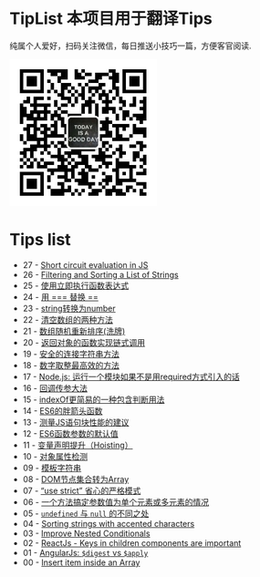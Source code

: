 # TipList 本项目用于翻译Tips

纯属个人爱好，扫码关注微信，每日推送小技巧一篇，方便客官阅读.

![header](https://raw.githubusercontent.com/goldcoast/jstips/master/resources/qrcode_wechat.jpg)





# Tips list

- 27 - [Short circuit evaluation in JS](https://github.com/goldcoast/jstips/blob/master/_posts/en/2016-01-27-short-circiut-evaluation-in-js.md)
- 26 - [Filtering and Sorting a List of Strings](https://github.com/goldcoast/jstips/blob/master/_posts/en/2016-01-26-filtering-and-sorting-a-list-of-strings.md)
- 25 - [使用立即执行函数表达式](https://github.com/goldcoast/jstips/blob/master/_posts/cn/2016-01-25-Using-immediately-invoked-function-expression.md)
- 24 - [用 === 替换 ==](https://github.com/goldcoast/jstips/blob/master/_posts/cn/2016-01-24-use_%3D%3D%3D_instead_of_%3D%3D.md)
- 23 - [string转换为number](https://github.com/goldcoast/jstips/blob/master/_posts/cn/2016-01-23-converting-to-number-fast-way.md)
- 22 - [清空数组的两种方法](https://github.com/goldcoast/jstips/blob/master/_posts/cn/2016-01-22-two-ways-to-empty-an-array.md)
- 21 - [数组随机重新排序(洗牌)](https://github.com/goldcoast/jstips/blob/master/_posts/cn/2016-01-21-shuffle-an-array.md)
- 20 - [返回对象的函数实现链式调用](https://github.com/goldcoast/jstips/blob/master/_posts/cn/2016-01-20-return-objects-to-enable-chaining-of-functions.md)
- 19 - [安全的连接字符串方法](https://github.com/goldcoast/jstips/blob/master/_posts/cn/2016-01-19-safe-string-concatenation.md)
- 18 - [数字取整最高效的方法](https://github.com/goldcoast/jstips/blob/master/_posts/cn/2016-01-18-rounding-the-fast-way.md)
- 17 - [Node.js: 运行一个模块如果不是用required方式引入的话](https://github.com/goldcoast/jstips/blob/master/_posts/cn/2016-01-17-nodejs-run-a-module-if-it-is-not-required.md)
- 16 - [回调传参大法](https://github.com/goldcoast/jstips/blob/master/_posts/cn/2016-01-16-passing-arguments-to-callback-functions.md)
- 15 - [indexOf更简易的一种包含判断用法](https://github.com/goldcoast/jstips/blob/master/_posts/cn/2016-01-15-even-simpler-way-of-using-indexof-as-a-contains-clause.md)
- 14 - [ES6的胖箭头函数](https://github.com/goldcoast/jstips/blob/master/_posts/cn/2016-01-14-fat-arrow-functions.md)
- 13 - [测量JS语句块性能的建议](https://github.com/goldcoast/jstips/blob/master/_posts/cn/2016-01-13-tip-to-measure-performance-of-a-javascript-block.md)
- 12 - [ES6函数参数的默认值](https://github.com/goldcoast/jstips/blob/master/_posts/cn/2016-01-12-pseudomandatory-parameters-in-es6-functions.md)
- 11 - [变量声明提升（Hoisting）](https://github.com/goldcoast/jstips/blob/master/_posts/cn/2016-01-11-hoisting.md)
- 10 - [对象属性检测](https://github.com/goldcoast/jstips/blob/master/_posts/cn/2016-01-10-check-if-a-property-is-in-a-object.md)
- 09 - [模板字符串](https://github.com/goldcoast/jstips/blob/master/_posts/cn/2016-01-09-template-strings.md)
- 08 - [DOM节点集合转为Array](https://github.com/goldcoast/jstips/blob/master/_posts/cn/2016-01-08-converting-a-node-list-to-an-array.md)
- 07 - [“use strict” 省心的严格模式](https://github.com/goldcoast/jstips/blob/master/_posts/cn/2016-01-07-use-strict-and-get-lazy.md)
- 06 - [一个方法搞定参数值为单个元素或多元素的情况](https://github.com/goldcoast/jstips/blob/master/_posts/cn/2016-01-06-writing-a-single-method-for-arrays-and-a-single-element.md)
- 05 - [`undefined` 与 `null` 的不同之处](https://github.com/goldcoast/jstips/blob/master/_posts/cn/2016-01-05-differences-between-undefined-and-null.md)
- 04 - [Sorting strings with accented characters](https://github.com/goldcoast/jstips/blob/master/_posts/cn/2016-01-04-sorting-strings-with-accented-characters.md)
- 03 - [Improve Nested Conditionals](https://github.com/goldcoast/jstips/blob/master/_posts/cn/2016-01-03-improve-nested-conditionals.md)
- 02 - [ReactJs - Keys in children components are important](https://github.com/goldcoast/jstips/blob/master/_posts/cn/2016-01-02-keys-in-children-components-are-important.md)
- 01 - [AngularJs: `$digest` vs `$apply`](https://github.com/goldcoast/jstips/blob/master/_posts/cn/2016-01-01-angularjs-digest-vs-apply.md)
- 00 - [Insert item inside an Array](https://github.com/goldcoast/jstips/blob/master/_posts/cn/2015-12-29-insert-item-inside-an-array.md)




































